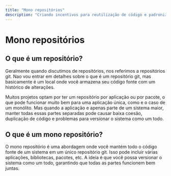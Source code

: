 ```yaml
---
title: "Mono repositórios"
description: "Criando incentivos para reutilização de código e padronizações a nível de projeto"
---
```


<!-- Monorepo, PNPM, changesets, typescript project reference  -->

# Mono repositórios

## O que é um repositório?

Geralmente quando discutimos de repositórios, nos referimos a repositórios git. Nao vou entrar em detalhes sobre o que é um repositório git, mas basicamente é um local onde você armazena seu código fonte com um histórico de alterações.

Muitos projetos optam por ter um repositório por aplicação ou por pacote, o que pode funcionar muito bem para uma aplicação única, como e o caso de um monólito. Mas quando a aplicação e apenas parte de um sistema maior, manter todas essas partes separadas pode causar baixa coesão, duplicação de código e problemas para versionar o sistema como um todo.

## O que é um mono repositório?

O mono repositório é uma abordagem onde você mantém todo o código fonte de um sistema em um único repositório git. Isso pode incluir várias aplicações, bibliotecas, pacotes, etc. A ideia é que você possa versionar o sistema como um todo, garantindo que todas as partes funcionem bem juntas.

